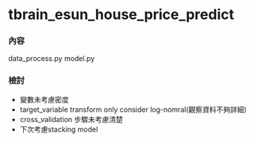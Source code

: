 # tbrain_esun_house_price_predict

### 內容
data_process.py
model.py

### 檢討
* 變數未考慮密度
* target_variable transform only consider log-nomral(觀察資料不夠詳細)
* cross_validation 步驟未考慮清楚
* 下次考慮stacking model